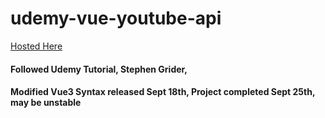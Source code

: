 # udemy-vue-youtube-api

[Hosted Here](https://vue-video-api.firebaseapp.com/)

#### Followed Udemy Tutorial, Stephen Grider, 

#### Modified Vue3 Syntax released Sept 18th, Project completed Sept 25th, may be unstable